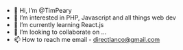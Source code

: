 - 👋 Hi, I’m @TimPeary
- 👀 I’m interested in PHP, Javascript and all things web dev
- 🌱 I’m currently learning React.js
- 💞️ I’m looking to collaborate on ...
- 📫 How to reach me email - directlanco@gmail.com

<!---
TimPeary/TimPeary is a ✨ special ✨ repository because its `README.md` (this file) appears on your GitHub profile.
You can click the Preview link to take a look at your changes.
--->
